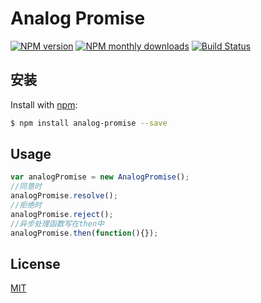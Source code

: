 # Analog Promise

[![NPM version](https://img.shields.io/npm/v/analog-promise.svg?style=flat)](https://www.npmjs.com/package/analog-promise)
[![NPM monthly downloads](https://img.shields.io/npm/dm/analog-promise.svg?style=flat)](https://npmjs.org/package/analog-promise)
[![Build Status](https://img.shields.io/travis/jonschlinkert/analog-promise.svg?style=flat&label=Travis)](https://travis-ci.org/jonschlinkert/analog-promise)

## 安装

Install with [npm](https://www.npmjs.com/):

```sh
$ npm install analog-promise --save
```

## Usage
```javascript
var analogPromise = new AnalogPromise();
//同意时
analogPromise.resolve();
//拒绝时
analogPromise.reject();
//异步处理函数写在then中
analogPromise.then(function(){});
```

## License

[MIT](LICENSE)

